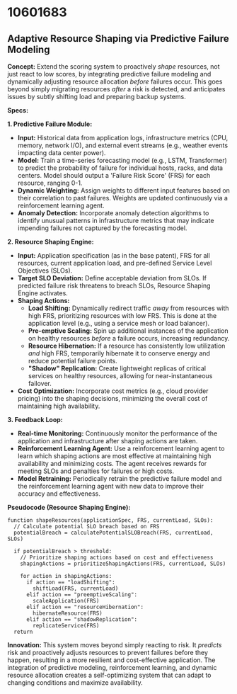 # 10601683

## Adaptive Resource Shaping via Predictive Failure Modeling

**Concept:** Extend the scoring system to proactively *shape* resources, not just react to low scores, by integrating predictive failure modeling and dynamically adjusting resource allocation *before* failures occur. This goes beyond simply migrating resources *after* a risk is detected, and anticipates issues by subtly shifting load and preparing backup systems.

**Specs:**

**1. Predictive Failure Module:**

*   **Input:** Historical data from application logs, infrastructure metrics (CPU, memory, network I/O), and external event streams (e.g., weather events impacting data center power).
*   **Model:** Train a time-series forecasting model (e.g., LSTM, Transformer) to predict the probability of failure for individual hosts, racks, and data centers.  Model should output a 'Failure Risk Score' (FRS) for each resource, ranging 0-1.
*   **Dynamic Weighting:** Assign weights to different input features based on their correlation to past failures.  Weights are updated continuously via a reinforcement learning agent.
*   **Anomaly Detection:** Incorporate anomaly detection algorithms to identify unusual patterns in infrastructure metrics that may indicate impending failures not captured by the forecasting model.

**2. Resource Shaping Engine:**

*   **Input:** Application specification (as in the base patent), FRS for all resources, current application load, and pre-defined Service Level Objectives (SLOs).
*   **Target SLO Deviation:** Define acceptable deviation from SLOs. If predicted failure risk threatens to breach SLOs, Resource Shaping Engine activates.
*   **Shaping Actions:**
    *   **Load Shifting:**  Dynamically redirect traffic *away* from resources with high FRS, prioritizing resources with low FRS.  This is done at the application level (e.g., using a service mesh or load balancer).
    *   **Pre-emptive Scaling:**  Spin up additional instances of the application on healthy resources *before* a failure occurs, increasing redundancy.
    *   **Resource Hibernation:**  If a resource has consistently low utilization *and* high FRS, temporarily hibernate it to conserve energy and reduce potential failure points.
    *   **"Shadow" Replication:**  Create lightweight replicas of critical services on healthy resources, allowing for near-instantaneous failover.
*   **Cost Optimization:** Incorporate cost metrics (e.g., cloud provider pricing) into the shaping decisions, minimizing the overall cost of maintaining high availability.

**3. Feedback Loop:**

*   **Real-time Monitoring:** Continuously monitor the performance of the application and infrastructure after shaping actions are taken.
*   **Reinforcement Learning Agent:**  Use a reinforcement learning agent to learn which shaping actions are most effective at maintaining high availability and minimizing costs.  The agent receives rewards for meeting SLOs and penalties for failures or high costs.
*   **Model Retraining:**  Periodically retrain the predictive failure model and the reinforcement learning agent with new data to improve their accuracy and effectiveness.

**Pseudocode (Resource Shaping Engine):**

```
function shapeResources(applicationSpec, FRS, currentLoad, SLOs):
  // Calculate potential SLO breach based on FRS
  potentialBreach = calculatePotentialSLOBreach(FRS, currentLoad, SLOs)

  if potentialBreach > threshold:
    // Prioritize shaping actions based on cost and effectiveness
    shapingActions = prioritizeShapingActions(FRS, currentLoad, SLOs)

    for action in shapingActions:
      if action == "loadShifting":
        shiftLoad(FRS, currentLoad)
      elif action == "preemptiveScaling":
        scaleApplication(FRS)
      elif action == "resourceHibernation":
        hibernateResource(FRS)
      elif action == "shadowReplication":
        replicateService(FRS)
  return
```

**Innovation:** This system moves beyond simply reacting to risk. It *predicts* risk and proactively adjusts resources to prevent failures before they happen, resulting in a more resilient and cost-effective application. The integration of predictive modeling, reinforcement learning, and dynamic resource allocation creates a self-optimizing system that can adapt to changing conditions and maximize availability.